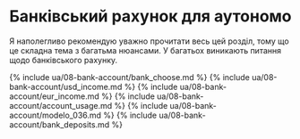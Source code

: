# Банківський рахунок для аутономо

Я наполегливо рекомендую уважно прочитати весь цей розділ, тому що це складна тема з багатьма нюансами. У багатьох
виникають питання щодо банківського рахунку.

{% include ua/08-bank-account/bank_choose.md %}
{% include ua/08-bank-account/usd_income.md %}
{% include ua/08-bank-account/eur_income.md %}
{% include ua/08-bank-account/account_usage.md %}
{% include ua/08-bank-account/modelo_036.md %}
{% include ua/08-bank-account/bank_deposits.md %}
